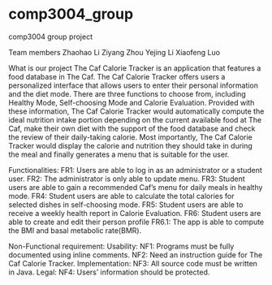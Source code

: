 # comp3004_group
comp3004 group project

Team members
Zhaohao Li
Ziyang Zhou 
Yejing Li 
Xiaofeng Luo

What is our project
    The Caf Calorie Tracker is an application that features a food database in The Caf.
    The Caf Calorie Tracker offers users a personalized interface that allows users to enter their
    personal information and the diet mode. There are three functions to choose from, including
    Healthy Mode, Self-choosing Mode and Calorie Evaluation. Provided with these information,
    The Caf Calorie Tracker would automatically compute the ideal nutrition intake portion
    depending on the current available food at The Caf, make their own diet with the support of
    the food database and check the review of their daily-taking calorie. Most importantly, The
    Caf Calorie Tracker would display the calorie and nutrition they should take in during the
    meal and finally generates a menu that is suitable for the user.


Functionalities:
    FR1: Users are able to log in as an administrator or a student user.
    FR2: The administrator is only able to update menu.
    FR3: Student users are able to gain a recommended Caf’s menu for daily meals in
    healthy mode.
    FR4: Student users are able to calculate the total calories for selected dishes in
    self-choosing mode.
    FR5: Student users are able to receive a weekly health report in Calorie Evaluation.
    FR6: Student users are able to create and edit their person profile
    FR6.1: The app is able to compute the BMI and basal metabolic rate(BMR).
    
Non-Functional requirement:
    Usability:
    NF1: Programs must be fully documented using inline comments.
    NF2: Need an instruction guide for The Caf Calorie Tracker.
    Implementation:
    NF3: All source code must be written in Java.
    Legal:
    NF4: Users’ information should be protected.
